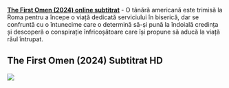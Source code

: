 <strong><a href="https://www.hmsaab.com/the-first-omen-2024/">The First Omen (2024) online subtitrat</a></strong> - O tânără americană este trimisă la Roma pentru a începe o viață dedicată serviciului în biserică, dar se confruntă cu o întunecime care o determină să-și pună la îndoială credința și descoperă o conspirație înfricoșătoare care își propune să aducă la viață răul întrupat.

<h2>The First Omen (2024) Subtitrat HD</h2>
<a href="https://www.hmsaab.com/the-first-omen-2024/"><img src="https://ameliyamaze.do.am/image/457-75-.png"></a>

